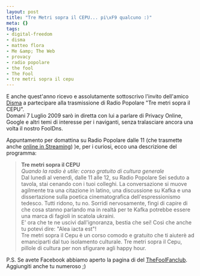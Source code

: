 ```yaml
--- 
layout: post
title: "Tre Metri sopra il CEPU... pi\xF9 qualcuno :)"
meta: {}
tags: 
- digital-freedom
- disma
- matteo flora
- Me &amp; The Web
- provacy
- radio popolare
- the fool
- The Fool
- tre metri sopra il cepu
---
```

E anche quest'anno ricevo e assolutamente sottoscrivo l'invito dell'amico [Disma](http://www.disma.biz/) a partecipare alla trasmissione di Radio Popolare "Tre metri sopra il CEPU".  
Domani 7 Luglio 2009 sarò in diretta con lui a parlare di Privacy Online, Google e altri temi di interesse per i naviganti, senza tralasciare ancora una volta il nostro FoolDns.  
   
Appuntamento per domattina su Radio Popolare dalle 11 (che trasmette anche [online in Streaming](http://www.radiopopolare.it/poplive/diretta/)) )e, per i curiosi, ecco una descrizione del programma:  
  
> **Tre metri sopra il CEPU**  
> *Quando la radio è utile: corso gratuito di cultura generale*  
> Dal lunedì al venerdì, dalle 11 alle 12, su Radio Popolare
> Sei seduto a tavola, stai cenando con i tuoi colleghi. La conversazione si muove agilmente tra una citazione in latino, una discussione su Kafka e una dissertazione sulla poetica cinematografica dell'espressionismo tedesco. Tutti ridono, tu no. Sorridi nervosamente, fingi di capire di che cosa stanno parlando ma in realtà  per te Kafka potrebbe essere una marca di fagioli in scatola ukraini.  
> E' ora che te ne uscivi dall'ignoranza, bestia che sei! Così che anche tu potevi dire: "Alea iacta est"!  
> Tre metri sopra il Cepu è un corso comodo e gratuito che ti aiuterè  ad emanciparti dal tuo isolamento culturale. Tre metri sopra il Cepu,  pillole di cultura per non sfigurare agli happy hour.    
  
P.S. Se avete Facebook abbiamo aperto la pagina di del [TheFoolFanclub](http://www.facebook.com/thefool.it). Aggiungiti anche tu numeroso ;) 
